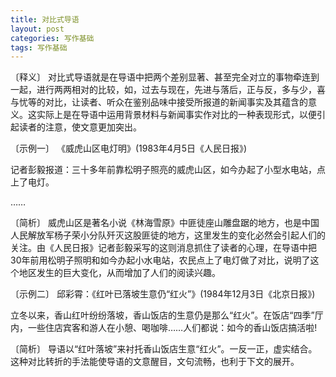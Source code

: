 ```yaml
---
title: 对比式导语
layout: post
categories: 写作基础
tags: 写作基础
---
```


〔释义〕 对比式导语就是在导语中把两个差别显著、甚至完全对立的事物牵连到一起，进行两两相对的比较，如，过去与现在，先进与落后，正与反，多与少，喜与忧等的对比，让读者、听众在鉴别品味中接受所报道的新闻事实及其蕴含的意义。这实际上是在导语中运用背景材料与新闻事实作对比的一种表现形式，以便引起读者的注意，使文意更加突出。

〔示例一〕 《威虎山区电灯明》(1983年4月5日《人民日报》)

记者彭毅报道：三十多年前靠松明子照亮的威虎山区，如今办起了小型水电站，点上了电灯。

……

〔简析〕 威虎山区是著名小说《林海雪原》中匪徒座山雕盘踞的地方，也是中国人民解放军杨子荣小分队歼灭这股匪徒的地方，这里发生的变化必然会引起人们的关注。由《人民日报》记者彭毅采写的这则消息抓住了读者的心理，在导语中把30年前用松明子照明和如今办起小水电站，农民点上了电灯做了对比，说明了这个地区发生的巨大变化，从而增加了人们的阅读兴趣。

〔示例二〕 邱彩霄：《红叶已落坡生意仍“红火”》(1984年12月3日《北京日报》)

立冬以来，香山红叶纷纷落坡，香山饭店的生意仍是那么“红火”。在饭店“四季”厅内，一些住店宾客和游人在小憩、喝咖啡……人们都说：如今的香山饭店搞活啦!

〔简析〕 导语以“红叶落坡”来衬托香山饭店生意“红火”。一反一正，虚实结合。这种对比转折的手法能使导语的文意醒目，文句流畅，也利于下文的展开。 
